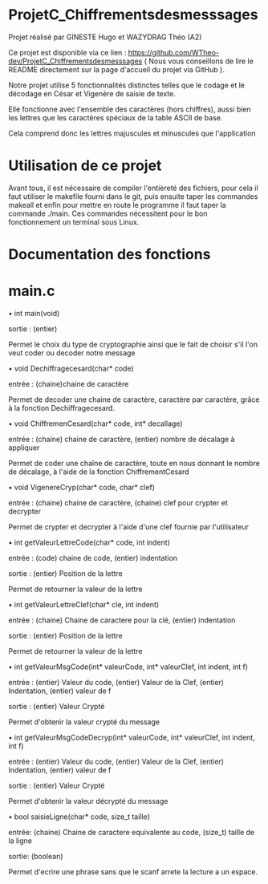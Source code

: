 # ProjetC_Chiffrementsdesmesssages
Projet réalisé par GINESTE Hugo et WAZYDRAG Théo (A2)

Ce projet est disponible via ce lien : https://github.com/WTheo-dev/ProjetC_Chiffrementsdesmesssages ( Nous vous conseillons de lire le README directement sur la page d'accueil du projet via GitHub ).

Notre projet utilise 5 fonctionnalités distinctes telles que le codage et le décodage en César et Vigenère de saisie de texte.

Elle fonctionne avec l'ensemble des caractères (hors chiffres), aussi bien les lettres que les caractères spéciaux de la table ASCII de base.

Cela comprend donc les lettres majuscules et minuscules que l'application 

# Utilisation de ce projet

Avant tous, il est nécessaire de compiler l'entièreté des fichiers, pour cela il faut utiliser le makefile fourni dans le git, puis ensuite taper les commandes makeall et enfin pour mettre en route le programme il faut taper la commande ./main. Ces commandes nécessitent pour le bon fonctionnement un terminal sous Linux.

# Documentation des fonctions

# main.c

• int main(void)

sortie : (entier) 

Permet le choix du type de cryptographie ainsi que le fait de choisir s'il l'on veut coder ou decoder notre message


• void Dechiffragecesard(char* code)

entrée : (chaine)chaine de caractère

Permet de decoder une chaine de caractère, caractère par caractère, grâce à la fonction Dechiffragecesard.


• void ChiffremenCesard(char* code, int* decallage)

entrée :  (chaine) chaine de caractère, (entier) nombre de décalage à appliquer 

Permet de coder une chaîne de caractère, toute en nous donnant le nombre de décalage, à l'aide de la fonction ChiffrementCesard


• void VigenereCryp(char* code, char* clef)

entrée : (chaine) chaine de caractère, (chaine) clef pour crypter et decrypter

Permet de crypter et decrypter à l'aide d'une clef fournie par l'utilisateur


•  int getValeurLettreCode(char* code, int indent)

entrée : (code) chaine de code, (entier) indentation 

sortie : (entier) Position de la lettre 

Permet de retourner la valeur de la lettre 


• int getValeurLettreClef(char* cle, int indent)

entrée : (chaine) Chaine de caractere pour la clé, (entier) indentation 

sortie : (entier) Position de la lettre 

Permet de retourner la valeur de la lettre


• int getValeurMsgCode(int* valeurCode, int* valeurClef, int indent, int f)

entrée : (entier) Valeur du code, (entier) Valeur de la Clef, (entier) Indentation, (entier) valeur de f

sortie : (entier) Valeur Crypté

Permet d'obtenir la valeur crypté du message


• int getValeurMsgCodeDecryp(int* valeurCode, int* valeurClef, int indent, int f)

entrée : (entier) Valeur du code, (entier) Valeur de la Clef, (entier) Indentation, (entier) valeur de f

sortie : (entier) Valeur Crypté

Permet d'obtenir la valeur décrypté du message


• bool saisieLigne(char* code, size_t taille)

entrée: (chaine) Chaine de caractere equivalente au code, (size_t) taille de la ligne

sortie: (boolean)

Permet d'ecrire une phrase sans que le scanf arrete la lecture a un espace.
















